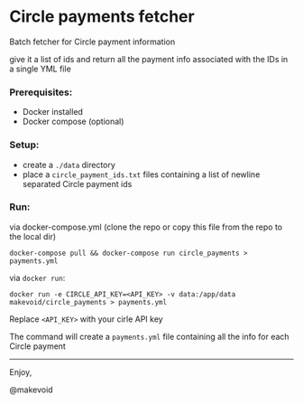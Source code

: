 # Circle payments fetcher

Batch fetcher for Circle payment information

give it a list of ids and return all the payment info associated with the IDs in a single YML file

### Prerequisites:

- Docker installed
- Docker compose (optional)

### Setup:

- create a `./data` directory
- place a `circle_payment_ids.txt` files containing a list of newline separated Circle payment ids

### Run:

via docker-compose.yml (clone the repo or copy this file from the repo to the local dir)

    docker-compose pull && docker-compose run circle_payments > payments.yml

via `docker run`:

    docker run -e CIRCLE_API_KEY=<API_KEY> -v data:/app/data makevoid/circle_payments > payments.yml

Replace `<API_KEY>` with your cirle API key

The command will create a `payments.yml` file containing all the info for each Circle payment


---

Enjoy,

@makevoid
